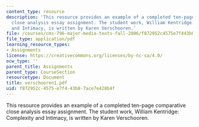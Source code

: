 ```yaml
---
content_type: resource
description: 'This resource provides an example of a completed ten-page comparative
  close analysis essay assignment. The student work, William Kentridge: Complexity
  and Intimacy, is written by Karen Verschooren.'
file: /courses/cms-796-major-media-texts-fall-2006/f872952c4575e7f443b87ace7e428b4f_verschooren1.pdf
file_type: application/pdf
learning_resource_types:
- Assignments
license: https://creativecommons.org/licenses/by-nc-sa/4.0/
ocw_type: ''
parent_title: Assignments
parent_type: CourseSection
resourcetype: Document
title: verschooren1.pdf
uid: f872952c-4575-e7f4-43b8-7ace7e428b4f
---
```

This resource provides an example of a completed ten-page comparative close analysis essay assignment. The student work, William Kentridge: Complexity and Intimacy, is written by Karen Verschooren.